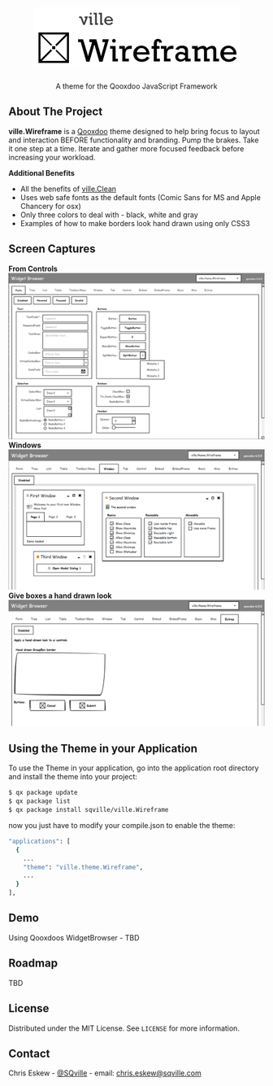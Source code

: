 <!-- PROJECT LOGO -->
<br />
<p align="center">
  <a href="https://github.com/sqville/ville.Wireframe">
    <img src="Ville_Wireframe_Logo.png" alt="Logo" width="409" height="121">
  </a>

  <h3 align="center"></h3>

  <p align="center">
    A theme for the Qooxdoo JavaScript Framework
  </p>
</p>

<!-- ABOUT THE PROJECT -->
## About The Project

**ville.Wireframe** is a [Qooxdoo](https://qooxdoo.org/) theme designed to help bring focus to layout and interaction BEFORE functionality and branding. Pump the brakes. Take it one step at a time. Iterate and gather more focused feedback before increasing your workload. 

**Additional Benefits**
* All the benefits of [ville.Clean](https://github.com/sqville/ville.Clean) 
* Uses web safe fonts as the default fonts (Comic Sans for MS and Apple Chancery for osx)
* Only three colors to deal with - black, white and gray
* Examples of how to make borders look hand drawn using only CSS3

## Screen Captures
**From Controls**
<img src="ScreenCapture_01.PNG" alt="ville.Wireframe theme for Qooxdoo form controls">
**Windows**
<img src="ScreenCapture_02.PNG" alt="ville.Wireframe theme for Qooxdoo window controls">
**Give boxes a hand drawn look**
<img src="ScreenCapture_03.PNG" alt="ville.Wireframe theme for Qooxdoo controls - Hand drawn look">


<!-- GETTING STARTED -->
## Using the Theme in your Application
To use the Theme in your application, go into the application root directory and install the theme into your project:
```sh
$ qx package update
$ qx package list
$ qx package install sqville/ville.Wireframe
```
now you just have to modify your compile.json to enable the theme:
```sh
"applications": [
  {
    ...
    "theme": "ville.theme.Wireframe",
    ...
  }
],
```

<!-- DEMOS -->
## Demo
Using Qooxdoos WidgetBrowser - TBD

<!-- ROADMAP -->
## Roadmap

TBD


<!-- LICENSE -->
## License

Distributed under the MIT License. See `LICENSE` for more information.



<!-- CONTACT -->
## Contact

Chris Eskew - [@SQville](https://twitter.com/SQville) - email: chris.eskew@sqville.com
